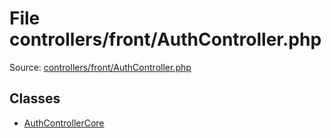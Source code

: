 File controllers/front/AuthController.php
=========

Source: [controllers/front/AuthController.php](https://github.com/PrestaShop/PrestaShop/blob/1.6.0.7/controllers/front/AuthController.php)


Classes
-------

* [AuthControllerCore](class.AuthControllerCore.md)

